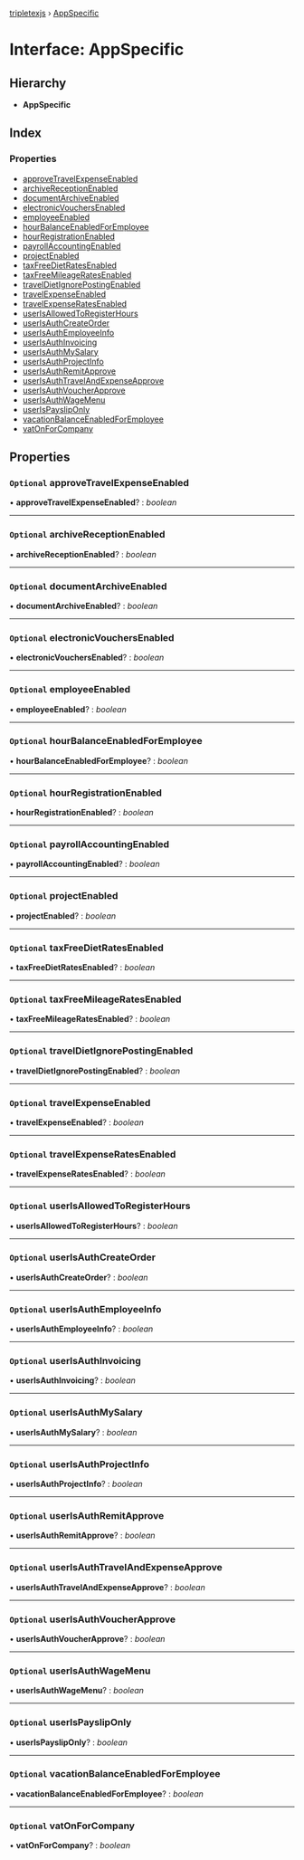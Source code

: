 [tripletexjs](../README.md) › [AppSpecific](appspecific.md)

# Interface: AppSpecific

## Hierarchy

* **AppSpecific**

## Index

### Properties

* [approveTravelExpenseEnabled](appspecific.md#optional-approvetravelexpenseenabled)
* [archiveReceptionEnabled](appspecific.md#optional-archivereceptionenabled)
* [documentArchiveEnabled](appspecific.md#optional-documentarchiveenabled)
* [electronicVouchersEnabled](appspecific.md#optional-electronicvouchersenabled)
* [employeeEnabled](appspecific.md#optional-employeeenabled)
* [hourBalanceEnabledForEmployee](appspecific.md#optional-hourbalanceenabledforemployee)
* [hourRegistrationEnabled](appspecific.md#optional-hourregistrationenabled)
* [payrollAccountingEnabled](appspecific.md#optional-payrollaccountingenabled)
* [projectEnabled](appspecific.md#optional-projectenabled)
* [taxFreeDietRatesEnabled](appspecific.md#optional-taxfreedietratesenabled)
* [taxFreeMileageRatesEnabled](appspecific.md#optional-taxfreemileageratesenabled)
* [travelDietIgnorePostingEnabled](appspecific.md#optional-traveldietignorepostingenabled)
* [travelExpenseEnabled](appspecific.md#optional-travelexpenseenabled)
* [travelExpenseRatesEnabled](appspecific.md#optional-travelexpenseratesenabled)
* [userIsAllowedToRegisterHours](appspecific.md#optional-userisallowedtoregisterhours)
* [userIsAuthCreateOrder](appspecific.md#optional-userisauthcreateorder)
* [userIsAuthEmployeeInfo](appspecific.md#optional-userisauthemployeeinfo)
* [userIsAuthInvoicing](appspecific.md#optional-userisauthinvoicing)
* [userIsAuthMySalary](appspecific.md#optional-userisauthmysalary)
* [userIsAuthProjectInfo](appspecific.md#optional-userisauthprojectinfo)
* [userIsAuthRemitApprove](appspecific.md#optional-userisauthremitapprove)
* [userIsAuthTravelAndExpenseApprove](appspecific.md#optional-userisauthtravelandexpenseapprove)
* [userIsAuthVoucherApprove](appspecific.md#optional-userisauthvoucherapprove)
* [userIsAuthWageMenu](appspecific.md#optional-userisauthwagemenu)
* [userIsPayslipOnly](appspecific.md#optional-userispaysliponly)
* [vacationBalanceEnabledForEmployee](appspecific.md#optional-vacationbalanceenabledforemployee)
* [vatOnForCompany](appspecific.md#optional-vatonforcompany)

## Properties

### `Optional` approveTravelExpenseEnabled

• **approveTravelExpenseEnabled**? : *boolean*

___

### `Optional` archiveReceptionEnabled

• **archiveReceptionEnabled**? : *boolean*

___

### `Optional` documentArchiveEnabled

• **documentArchiveEnabled**? : *boolean*

___

### `Optional` electronicVouchersEnabled

• **electronicVouchersEnabled**? : *boolean*

___

### `Optional` employeeEnabled

• **employeeEnabled**? : *boolean*

___

### `Optional` hourBalanceEnabledForEmployee

• **hourBalanceEnabledForEmployee**? : *boolean*

___

### `Optional` hourRegistrationEnabled

• **hourRegistrationEnabled**? : *boolean*

___

### `Optional` payrollAccountingEnabled

• **payrollAccountingEnabled**? : *boolean*

___

### `Optional` projectEnabled

• **projectEnabled**? : *boolean*

___

### `Optional` taxFreeDietRatesEnabled

• **taxFreeDietRatesEnabled**? : *boolean*

___

### `Optional` taxFreeMileageRatesEnabled

• **taxFreeMileageRatesEnabled**? : *boolean*

___

### `Optional` travelDietIgnorePostingEnabled

• **travelDietIgnorePostingEnabled**? : *boolean*

___

### `Optional` travelExpenseEnabled

• **travelExpenseEnabled**? : *boolean*

___

### `Optional` travelExpenseRatesEnabled

• **travelExpenseRatesEnabled**? : *boolean*

___

### `Optional` userIsAllowedToRegisterHours

• **userIsAllowedToRegisterHours**? : *boolean*

___

### `Optional` userIsAuthCreateOrder

• **userIsAuthCreateOrder**? : *boolean*

___

### `Optional` userIsAuthEmployeeInfo

• **userIsAuthEmployeeInfo**? : *boolean*

___

### `Optional` userIsAuthInvoicing

• **userIsAuthInvoicing**? : *boolean*

___

### `Optional` userIsAuthMySalary

• **userIsAuthMySalary**? : *boolean*

___

### `Optional` userIsAuthProjectInfo

• **userIsAuthProjectInfo**? : *boolean*

___

### `Optional` userIsAuthRemitApprove

• **userIsAuthRemitApprove**? : *boolean*

___

### `Optional` userIsAuthTravelAndExpenseApprove

• **userIsAuthTravelAndExpenseApprove**? : *boolean*

___

### `Optional` userIsAuthVoucherApprove

• **userIsAuthVoucherApprove**? : *boolean*

___

### `Optional` userIsAuthWageMenu

• **userIsAuthWageMenu**? : *boolean*

___

### `Optional` userIsPayslipOnly

• **userIsPayslipOnly**? : *boolean*

___

### `Optional` vacationBalanceEnabledForEmployee

• **vacationBalanceEnabledForEmployee**? : *boolean*

___

### `Optional` vatOnForCompany

• **vatOnForCompany**? : *boolean*
